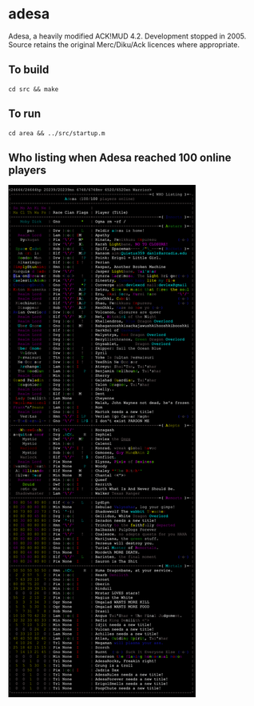 # adesa
Adesa, a heavily modified ACK!MUD 4.2. Development stopped in 2005. Source retains the original Merc/Diku/Ack licences where appropriate.

## To build
    cd src && make

## To run
    cd area && ../src/startup.m

## Who listing when Adesa reached 100 online players

![who listing when adesa reached 100 online players](https://github.com/dbarr/adesa/blob/a0d7d46628b43f881fa3589c67c70e13989c1925/adesawho.png)
